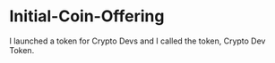 # Initial-Coin-Offering


I launched a token for Crypto Devs and I called the token, Crypto Dev Token.
